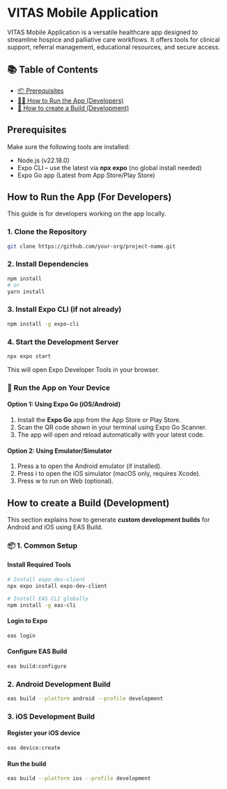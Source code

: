 # VITAS Mobile Application

VITAS Mobile Application is a versatile healthcare app designed to streamline hospice and palliative care workflows. It offers tools for clinical support, referral management, educational resources, and secure access.

## 📚 Table of Contents

- [📦 Prerequisites](#Prerequisites)
- [🏃‍♀️ How to Run the App (Developers)](#How-to-Run-the-App-For-Developers)
- [🚀 How to create a Build (Development)](#How-to-create-a-Build-development)


## Prerequisites

Make sure the following tools are installed:

- Node.js (v22.18.0)
- Expo CLI – use the latest via **npx expo** (no global install needed) 
- Expo Go app (Latest from App Store/Play Store)

## How to Run the App (For Developers)

This guide is for developers working on the app locally.

### 1. Clone the Repository

```bash
git clone https://github.com/your-org/project-name.git
```

### 2. Install Dependencies

```bash
npm install
# or
yarn install
```

### 3. Install Expo CLI (if not already)

```bash
npm install -g expo-cli
```

### 4. Start the Development Server
```bash
npx expo start
```

This will open Expo Developer Tools in your browser.

### 📱 Run the App on Your Device

#### Option 1: Using Expo Go (iOS/Android)
1. Install the **Expo Go** app from the App Store or Play Store.
2. Scan the QR code shown in your terminal using Expo Go Scanner.
3. The app will open and reload automatically with your latest code.

#### Option 2: Using Emulator/Simulator
1. Press a to open the Android emulator (if installed).
2. Press i to open the iOS simulator (macOS only, requires Xcode).
3. Press w to run on Web (optional).

## How to create a Build (Development)

This section explains how to generate **custom development builds** for Android and iOS using EAS Build.

### 📦 1. Common Setup

#### Install Required Tools
```bash
# Install expo-dev-client
npx expo install expo-dev-client

# Install EAS CLI globally
npm install -g eas-cli
```
#### Login to Expo

```bash
eas login
```

#### Configure EAS Build

```bash
eas build:configure
```

### 2. Android Development Build

``` bash
eas build --platform android --profile development
```

### 3. iOS Development Build

#### Register your iOS device

```bash
eas device:create
```

#### Run the build

```bash
eas build --platform ios --profile development
```

